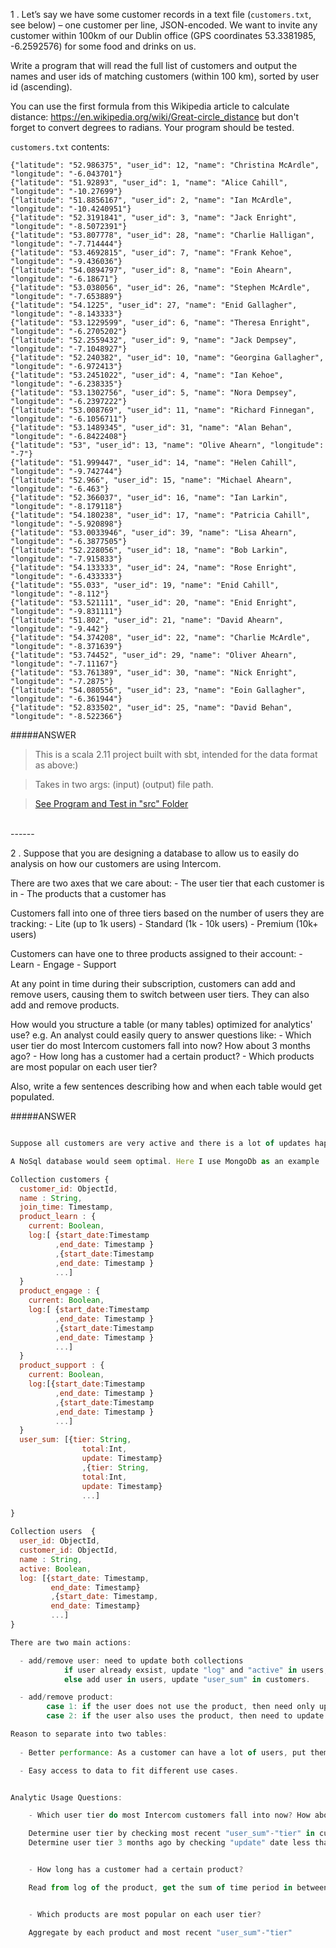 
1 . Let’s say we have some customer records in a text file (`customers.txt`, see below) – one customer per line, JSON-encoded. We want to invite any customer within 100km of our Dublin office (GPS coordinates 53.3381985, -6.2592576) for some food and drinks on us.

  Write a program that will read the full list of customers and output the names and user ids of matching customers (within 100 km), sorted by user id (ascending).

  You can use the first formula from this Wikipedia article to calculate distance: https://en.wikipedia.org/wiki/Great-circle_distance but don't forget to convert degrees to radians. Your program should be tested.

  `customers.txt` contents:
  ```
{"latitude": "52.986375", "user_id": 12, "name": "Christina McArdle", "longitude": "-6.043701"}
{"latitude": "51.92893", "user_id": 1, "name": "Alice Cahill", "longitude": "-10.27699"}
{"latitude": "51.8856167", "user_id": 2, "name": "Ian McArdle", "longitude": "-10.4240951"}
{"latitude": "52.3191841", "user_id": 3, "name": "Jack Enright", "longitude": "-8.5072391"}
{"latitude": "53.807778", "user_id": 28, "name": "Charlie Halligan", "longitude": "-7.714444"}
{"latitude": "53.4692815", "user_id": 7, "name": "Frank Kehoe", "longitude": "-9.436036"}
{"latitude": "54.0894797", "user_id": 8, "name": "Eoin Ahearn", "longitude": "-6.18671"}
{"latitude": "53.038056", "user_id": 26, "name": "Stephen McArdle", "longitude": "-7.653889"}
{"latitude": "54.1225", "user_id": 27, "name": "Enid Gallagher", "longitude": "-8.143333"}
{"latitude": "53.1229599", "user_id": 6, "name": "Theresa Enright", "longitude": "-6.2705202"}
{"latitude": "52.2559432", "user_id": 9, "name": "Jack Dempsey", "longitude": "-7.1048927"}
{"latitude": "52.240382", "user_id": 10, "name": "Georgina Gallagher", "longitude": "-6.972413"}
{"latitude": "53.2451022", "user_id": 4, "name": "Ian Kehoe", "longitude": "-6.238335"}
{"latitude": "53.1302756", "user_id": 5, "name": "Nora Dempsey", "longitude": "-6.2397222"}
{"latitude": "53.008769", "user_id": 11, "name": "Richard Finnegan", "longitude": "-6.1056711"}
{"latitude": "53.1489345", "user_id": 31, "name": "Alan Behan", "longitude": "-6.8422408"}
{"latitude": "53", "user_id": 13, "name": "Olive Ahearn", "longitude": "-7"}
{"latitude": "51.999447", "user_id": 14, "name": "Helen Cahill", "longitude": "-9.742744"}
{"latitude": "52.966", "user_id": 15, "name": "Michael Ahearn", "longitude": "-6.463"}
{"latitude": "52.366037", "user_id": 16, "name": "Ian Larkin", "longitude": "-8.179118"}
{"latitude": "54.180238", "user_id": 17, "name": "Patricia Cahill", "longitude": "-5.920898"}
{"latitude": "53.0033946", "user_id": 39, "name": "Lisa Ahearn", "longitude": "-6.3877505"}
{"latitude": "52.228056", "user_id": 18, "name": "Bob Larkin", "longitude": "-7.915833"}
{"latitude": "54.133333", "user_id": 24, "name": "Rose Enright", "longitude": "-6.433333"}
{"latitude": "55.033", "user_id": 19, "name": "Enid Cahill", "longitude": "-8.112"}
{"latitude": "53.521111", "user_id": 20, "name": "Enid Enright", "longitude": "-9.831111"}
{"latitude": "51.802", "user_id": 21, "name": "David Ahearn", "longitude": "-9.442"}
{"latitude": "54.374208", "user_id": 22, "name": "Charlie McArdle", "longitude": "-8.371639"}
{"latitude": "53.74452", "user_id": 29, "name": "Oliver Ahearn", "longitude": "-7.11167"}
{"latitude": "53.761389", "user_id": 30, "name": "Nick Enright", "longitude": "-7.2875"}
{"latitude": "54.080556", "user_id": 23, "name": "Eoin Gallagher", "longitude": "-6.361944"}
{"latitude": "52.833502", "user_id": 25, "name": "David Behan", "longitude": "-8.522366"}
```
#####ANSWER

>This is a scala 2.11 project built with sbt, intended for the data format as above:)

>Takes in two args: (input) (output) file path.

>[See Program and Test in "src" Folder](src)

<br>
------


2 . Suppose that you are designing a database to allow us to easily do analysis on how our customers are using Intercom.

  There are two axes that we care about:
    - The user tier that each customer is in
    - The products that a customer has

  Customers fall into one of three tiers based on the number of users they are tracking:
    - Lite (up to 1k users)
    - Standard (1k - 10k users)
    - Premium (10k+ users)

  Customers can have one to three products assigned to their account:
    - Learn
    - Engage
    - Support

  At any point in time during their subscription, customers can add and remove users, causing them to switch between user tiers. They can also add and remove products.

  How would you structure a table (or many tables) optimized for analytics' use?
    e.g. An analyst could easily query to answer questions like:
    - Which user tier do most Intercom customers fall into now? How about 3 months ago?
    - How long has a customer had a certain product?
    - Which products are most popular on each user tier?

  Also, write a few sentences describing how and when each table would get populated.

#####ANSWER

```javascript

Suppose all customers are very active and there is a lot of updates happening.

A NoSql database would seem optimal. Here I use MongoDb as an example

Collection customers {
  customer_id: ObjectId,
  name : String,
  join_time: Timestamp,
  product_learn : {
    current: Boolean,
    log:[ {start_date:Timestamp
          ,end_date: Timestamp }
          ,{start_date:Timestamp
          ,end_date: Timestamp }
          ...]
  }
  product_engage : {
    current: Boolean,
    log:[ {start_date:Timestamp
          ,end_date: Timestamp }
          ,{start_date:Timestamp
          ,end_date: Timestamp }
          ...]
  }
  product_support : {
    current: Boolean,
    log:[{start_date:Timestamp
          ,end_date: Timestamp }
          ,{start_date:Timestamp
          ,end_date: Timestamp }
          ...]
  }
  user_sum: [{tier: String,
                total:Int,
                update: Timestamp}
                ,{tier: String,
                total:Int,
                update: Timestamp}
                ...]

}

Collection users  {
  user_id: ObjectId,
  customer_id: ObjectId,
  name : String,
  active: Boolean,
  log: [{start_date: Timestamp,
         end_date: Timestamp}
         ,{start_date: Timestamp,
         end_date: Timestamp}
         ...]
}

There are two main actions: 

  - add/remove user: need to update both collections
            if user already exsist, update "log" and "active" in users, update "user_sum" in customers. 
            else add user in users, update "user_sum" in customers. 

  - add/remove product: 
        case 1: if the user does not use the product, then need only update the product field in customers collection.
        case 2: if the user also uses the product, then need to update both collections.

Reason to separate into two tables:
  
  - Better performance: As a customer can have a lot of users, put them in seperate collections(table) reduce the size of each record.

  - Easy access to data to fit different use cases.


Analytic Usage Questions:

    - Which user tier do most Intercom customers fall into now? How about 3 months ago?

    Determine user tier by checking most recent "user_sum"-"tier" in customers collection.
    Determine user tier 3 months ago by checking "update" date less than three month from now(think compare in unix timestamp), sort by "update" descending and get the first "total"


    - How long has a customer had a certain product?

    Read from log of the product, get the sum of time period in between all "start_date" and "end_date"


    - Which products are most popular on each user tier?

    Aggregate by each product and most recent "user_sum"-"tier"



```

<br>
